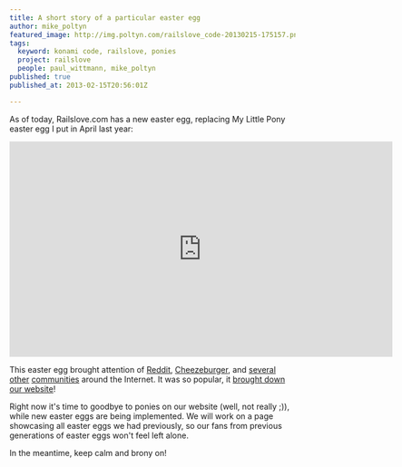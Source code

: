 ```yaml
---
title: A short story of a particular easter egg
author: mike_poltyn
featured_image: http://img.poltyn.com/railslove_code-20130215-175157.png
tags:
  keyword: konami code, railslove, ponies
  project: railslove
  people: paul_wittmann, mike_poltyn
published: true
published_at: 2013-02-15T20:56:01Z

---
```


As of today, Railslove.com has a new easter egg, replacing My Little Pony easter egg I put in April last year:

<iframe width="675" height="380" src="http://www.youtube.com/embed/1zNAkqZHauQ?rel=0" frameborder="0" allowfullscreen></iframe>

This easter egg brought attention of [Reddit](http://www.reddit.com/r/mylittlepony/comments/stnm4/lower_your_volume_then_hit_up_up_down_down_left/), [Cheezeburger](http://cheezburger.com/6173322496), and [several](http://www.funnyjunk.com/channel/ponytime/Website+Cheat+Code/TMkgGGZ/) [other](http://kwejk.pl/obrazek/1131114) [communities](http://www.equestriadaily.com/2012/04/nightly-roundup-303.html) around the Internet. It was so popular, it [brought down our website]()!

Right now it's time to goodbye to ponies on our website (well, not really ;)), while new  easter eggs are being implemented. We will work on a page showcasing all easter eggs we had previously, so our fans from previous generations of easter eggs won't feel left alone.

In the meantime, keep calm and brony on!

